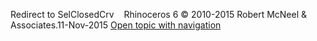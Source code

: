 ---
---

Redirect to SelClosedCrv&#160;
&#160;
Rhinoceros 6 © 2010-2015 Robert McNeel &amp; Associates.11-Nov-2015
 [Open topic with navigation](selclosedcrv.html) 

